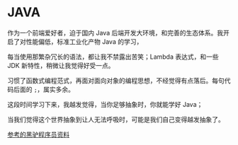 # JAVA

作为一个前端爱好者，迫于国内 Java 后端开发大环境，和完善的生态体系。我开启了对性能偏低，标准工业化产物 Java 的学习，

每当使用那繁杂冗长的语法，都让我不禁露出苦笑；Lambda 表达式，和一些 JDK 新特性，稍微让我觉得好受一点。

习惯了函数式编程范式，再面对面向对象的编程思想，不经觉得有点落后。每句代码后面的 `;`，属实多余。

这段时间学习下来，我越发觉得，当你足够抽象时，你就能学好 Java；

当我们觉得这个世界抽象到让人无法呼吸时，可能是我们自己变得越发抽象了。

[参考的黑驴程序员资料](https://www.bilibili.com/video/BV17F411T7Ao/?spm_id_from=333.999.0.0)
